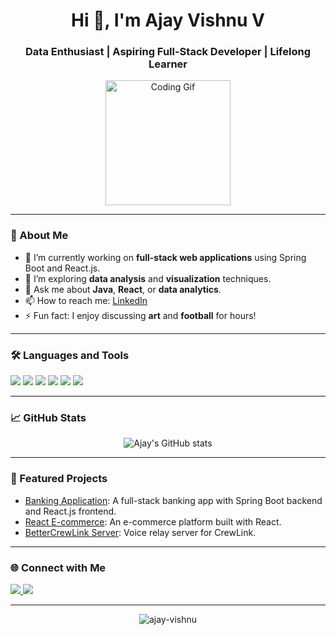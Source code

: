 <h1 align="center">Hi 👋, I'm Ajay Vishnu V</h1>
<h3 align="center">Data Enthusiast | Aspiring Full-Stack Developer | Lifelong Learner</h3>

<p align="center">
  <img src="https://media.giphy.com/media/26tn33aiTi1jkl6H6/giphy.gif" width="200" alt="Coding Gif"/>
</p>

---

### 🧠 About Me

- 🔭 I’m currently working on **full-stack web applications** using Spring Boot and React.js.
- 🌱 I’m exploring **data analysis** and **visualization** techniques.
- 💬 Ask me about **Java**, **React**, or **data analytics**.
- 📫 How to reach me: [LinkedIn](https://www.linkedin.com/in/ajay-vishnu-v)
- ⚡ Fun fact: I enjoy discussing **art** and **football** for hours!

---

### 🛠️ Languages and Tools

<p align="left">
  <img src="https://img.shields.io/badge/Java-ED8B00?style=for-the-badge&logo=java&logoColor=white"/>
  <img src="https://img.shields.io/badge/React-20232A?style=for-the-badge&logo=react&logoColor=61DAFB"/>
  <img src="https://img.shields.io/badge/Spring_Boot-6DB33F?style=for-the-badge&logo=spring-boot&logoColor=white"/>
  <img src="https://img.shields.io/badge/MySQL-005C84?style=for-the-badge&logo=mysql&logoColor=white"/>
  <img src="https://img.shields.io/badge/Power_BI-F2C811?style=for-the-badge&logo=powerbi&logoColor=black"/>
  <img src="https://img.shields.io/badge/Tableau-E97627?style=for-the-badge&logo=tableau&logoColor=white"/>
</p>

---

### 📈 GitHub Stats

<p align="center">
  <img src="https://github-readme-stats.vercel.app/api?username=ajay-vishnu&show_icons=true&theme=radical" alt="Ajay's GitHub stats"/>
</p>

---

### 📌 Featured Projects

- [Banking Application](https://github.com/ajay-vishnu/banking-application): A full-stack banking app with Spring Boot backend and React.js frontend.
- [React E-commerce](https://github.com/ajay-vishnu/react-ecommerce): An e-commerce platform built with React.
- [BetterCrewLink Server](https://github.com/ajay-vishnu/BetterCrewLink-server): Voice relay server for CrewLink.

---

### 🌐 Connect with Me

<p align="left">
  <a href="https://www.linkedin.com/in/ajay-vishnu-v" target="_blank">
    <img src="https://img.shields.io/badge/LinkedIn-0077B5?style=for-the-badge&logo=linkedin&logoColor=white"/>
  </a>
  <a href="https://twitter.com/ajayvishnutw" target="_blank">
    <img src="https://img.shields.io/badge/Twitter-1DA1F2?style=for-the-badge&logo=twitter&logoColor=white"/>
  </a>
</p>

---

<p align="center">
  <img src="https://komarev.com/ghpvc/?username=ajay-vishnu&label=Profile%20views&color=0e75b6&style=flat" alt="ajay-vishnu" />
</p>
